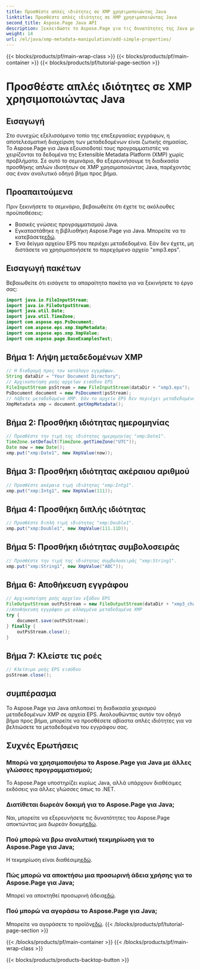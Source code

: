 ```yaml
---
title: Προσθέστε απλές ιδιότητες σε XMP χρησιμοποιώντας Java
linktitle: Προσθέστε απλές ιδιότητες σε XMP χρησιμοποιώντας Java
second_title: Aspose.Page Java API
description: Ξεκλειδώστε το Aspose.Page για τις δυνατότητες της Java με τον οδηγό μας για την προσθήκη ιδιοτήτων σε μεταδεδομένα XMP σε αρχεία EPS. Βελτιώστε την επεξεργασία εγγράφων χωρίς κόπο!
weight: 14
url: /el/java/xmp-metadata-manipulation/add-simple-properties/
---
```


{{< blocks/products/pf/main-wrap-class >}}
{{< blocks/products/pf/main-container >}}
{{< blocks/products/pf/tutorial-page-section >}}

# Προσθέστε απλές ιδιότητες σε XMP χρησιμοποιώντας Java

## Εισαγωγή
Στο συνεχώς εξελισσόμενο τοπίο της επεξεργασίας εγγράφων, η αποτελεσματική διαχείριση των μεταδεδομένων είναι ζωτικής σημασίας. Το Aspose.Page για Java εξουσιοδοτεί τους προγραμματιστές να χειρίζονται τα δεδομένα της Extensible Metadata Platform (XMP) χωρίς προβλήματα. Σε αυτό το σεμινάριο, θα εξερευνήσουμε τη διαδικασία προσθήκης απλών ιδιοτήτων σε XMP χρησιμοποιώντας Java, παρέχοντάς σας έναν αναλυτικό οδηγό βήμα προς βήμα.
## Προαπαιτούμενα
Πριν ξεκινήσετε το σεμινάριο, βεβαιωθείτε ότι έχετε τις ακόλουθες προϋποθέσεις:
- Βασικές γνώσεις προγραμματισμού Java.
-  Εγκαταστάθηκε η βιβλιοθήκη Aspose.Page για Java. Μπορείτε να το κατεβάσετε[εδώ](https://releases.aspose.com/page/java/).
- Ένα δείγμα αρχείου EPS που περιέχει μεταδεδομένα. Εάν δεν έχετε, μη διστάσετε να χρησιμοποιήσετε το παρεχόμενο αρχείο "xmp3.eps".
## Εισαγωγή πακέτων
Βεβαιωθείτε ότι εισάγετε τα απαραίτητα πακέτα για να ξεκινήσετε το έργο σας:
```java
import java.io.FileInputStream;
import java.io.FileOutputStream;
import java.util.Date;
import java.util.TimeZone;
import com.aspose.eps.PsDocument;
import com.aspose.eps.xmp.XmpMetadata;
import com.aspose.eps.xmp.XmpValue;
import com.aspose.page.BaseExamplesTest;
```
## Βήμα 1: Λήψη μεταδεδομένων XMP
```java
// Η διαδρομή προς τον κατάλογο εγγράφων.
String dataDir = "Your Document Directory";
// Αρχικοποίηση ροής αρχείων εισόδου EPS
FileInputStream psStream = new FileInputStream(dataDir + "xmp3.eps");
PsDocument document = new PsDocument(psStream);
// Λάβετε μεταδεδομένα XMP. Εάν το αρχείο EPS δεν περιέχει μεταδεδομένα XMP, λαμβάνουμε ένα νέο γεμάτο με τιμές από σχόλια μεταδεδομένων PS (%%Creator, %%CreateDate, %%Title, κ.λπ.)
XmpMetadata xmp = document.getXmpMetadata();
```
## Βήμα 2: Προσθήκη ιδιότητας ημερομηνίας
```java
// Προσθέστε την τιμή της ιδιότητας ημερομηνίας "xmp:Date1".
TimeZone.setDefault(TimeZone.getTimeZone("UTC"));
Date now = new Date();
xmp.put("xmp:Date1", new XmpValue(now));
```
## Βήμα 3: Προσθήκη ιδιότητας ακέραιου αριθμού
```java
// Προσθέστε ακέραια τιμή ιδιότητας "xmp:Intg1".
xmp.put("xmp:Intg1", new XmpValue(111));
```
## Βήμα 4: Προσθήκη διπλής ιδιότητας
```java
// Προσθέστε διπλή τιμή ιδιότητας "xmp:Double1".
xmp.put("xmp:Double1", new XmpValue(111.11D));
```
## Βήμα 5: Προσθήκη ιδιότητας συμβολοσειράς
```java
// Προσθέστε την τιμή της ιδιότητας συμβολοσειράς "xmp:String1".
xmp.put("xmp:String1", new XmpValue("ABC"));
```
## Βήμα 6: Αποθήκευση εγγράφου
```java
// Αρχικοποίηση ροής αρχείου εξόδου EPS
FileOutputStream outPsStream = new FileOutputStream(dataDir + "xmp3_changed.eps");
//Αποθήκευση εγγράφου με αλλαγμένα μεταδεδομένα XMP
try {
    document.save(outPsStream);
} finally {
    outPsStream.close();
}
```
## Βήμα 7: Κλείστε τις ροές
```java
// Κλείσιμο ροής EPS εισόδου
psStream.close();
```
## συμπέρασμα
Το Aspose.Page για Java απλοποιεί τη διαδικασία χειρισμού μεταδεδομένων XMP σε αρχεία EPS. Ακολουθώντας αυτόν τον οδηγό βήμα προς βήμα, μπορείτε να προσθέσετε αβίαστα απλές ιδιότητες για να βελτιώσετε τα μεταδεδομένα του εγγράφου σας.
## Συχνές Ερωτήσεις
### Μπορώ να χρησιμοποιήσω το Aspose.Page για Java με άλλες γλώσσες προγραμματισμού;
Το Aspose.Page υποστηρίζει κυρίως Java, αλλά υπάρχουν διαθέσιμες εκδόσεις για άλλες γλώσσες όπως το .NET.
### Διατίθεται δωρεάν δοκιμή για το Aspose.Page για Java;
 Ναι, μπορείτε να εξερευνήσετε τις δυνατότητες του Aspose.Page αποκτώντας μια δωρεάν δοκιμή[εδώ](https://releases.aspose.com/).
### Πού μπορώ να βρω αναλυτική τεκμηρίωση για το Aspose.Page για Java;
 Η τεκμηρίωση είναι διαθέσιμη[εδώ](https://reference.aspose.com/page/java/).
### Πώς μπορώ να αποκτήσω μια προσωρινή άδεια χρήσης για το Aspose.Page για Java;
 Μπορεί να αποκτηθεί προσωρινή άδεια[εδώ](https://purchase.aspose.com/temporary-license/).
### Πού μπορώ να αγοράσω το Aspose.Page για Java;
 Μπορείτε να αγοράσετε το προϊόν[εδώ](https://purchase.aspose.com/buy).
{{< /blocks/products/pf/tutorial-page-section >}}

{{< /blocks/products/pf/main-container >}}
{{< /blocks/products/pf/main-wrap-class >}}

{{< blocks/products/products-backtop-button >}}
